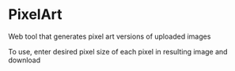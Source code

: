 # PixelArt
Web tool that generates pixel art versions of uploaded images

To use, enter desired pixel size of each pixel in resulting image and download
